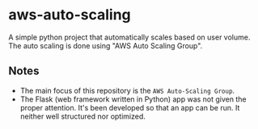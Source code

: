 # aws-auto-scaling
A simple python project that automatically scales based on user volume. The auto scaling is done using 
"AWS Auto Scaling Group".


## Notes
- The main focus of this repository is the `AWS Auto-Scaling Group`.
- The Flask (web framework written in Python) app was not given the proper attention. It's been developed so that an 
app can be run. It neither well structured nor optimized.